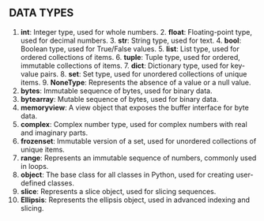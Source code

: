 ## DATA TYPES
 1. **int**: Integer type, used for whole numbers.
    2. **float**: Floating-point type, used for decimal numbers.
    3. **str**: String type, used for text.
    4. **bool**: Boolean type, used for True/False values.
    5. **list**: List type, used for ordered collections of items.
    6. **tuple**: Tuple type, used for ordered, immutable collections of items.
    7. **dict**: Dictionary type, used for key-value pairs.
    8. **set**: Set type, used for unordered collections of unique items.
    9. **NoneType**: Represents the absence of a value or a null value.
 10. **bytes**: Immutable sequence of bytes, used for binary data.
 11. **bytearray**: Mutable sequence of bytes, used for binary data.
 12. **memoryview**: A view object that exposes the buffer interface for byte data.
 13. **complex**: Complex number type, used for complex numbers with real and imaginary parts.
 14. **frozenset**: Immutable version of a set, used for unordered collections of unique items.
 15. **range**: Represents an immutable sequence of numbers, commonly used in loops.
 16. **object**: The base class for all classes in Python, used for creating user-defined classes.
 17. **slice**: Represents a slice object, used for slicing sequences.
 18. **Ellipsis**: Represents the ellipsis object, used in advanced indexing and slicing.   